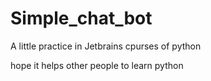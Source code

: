 # Simple_chat_bot
A little practice in Jetbrains cpurses of python

hope it helps other people to learn python
